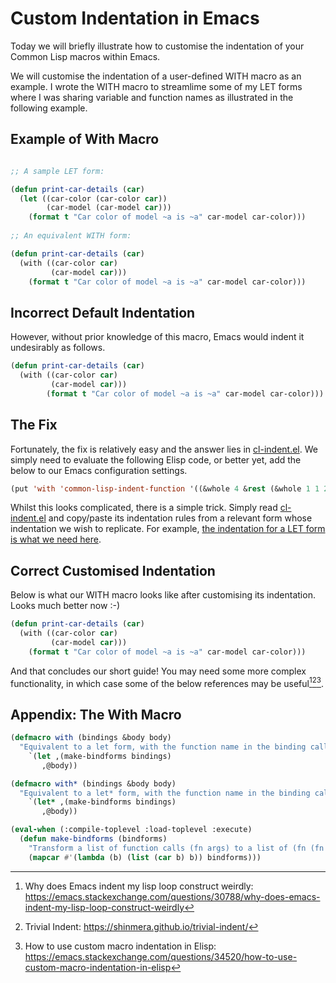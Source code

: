 # Custom Indentation in Emacs

Today we will briefly illustrate how to customise the indentation of your Common Lisp macros within Emacs.

We will customise the indentation of a user-defined WITH macro as an example. I wrote the WITH macro to streamlime some of my LET forms where I was sharing variable and function names as illustrated in the following example.

## Example of With Macro

```lisp

;; A sample LET form:

(defun print-car-details (car)
  (let ((car-color (car-color car))
        (car-model (car-model car)))
    (format t "Car color of model ~a is ~a" car-model car-color)))
    
;; An equivalent WITH form:

(defun print-car-details (car)
  (with ((car-color car)
         (car-model car)))
    (format t "Car color of model ~a is ~a" car-model car-color)))
```

## Incorrect Default Indentation

However, without prior knowledge of this macro, Emacs would indent it undesirably as follows.

```lisp
(defun print-car-details (car)
  (with ((car-color car)
         (car-model car)))
        (format t "Car color of model ~a is ~a" car-model car-color)))
```

## The Fix

Fortunately, the fix is relatively easy and the answer lies in [cl-indent.el](https://github.com/emacs-mirror/emacs/blob/master/lisp/emacs-lisp/cl-indent.el). We simply need to evaluate the following Elisp code, or better yet, add the below to our Emacs configuration settings.

```lisp
(put 'with 'common-lisp-indent-function '((&whole 4 &rest (&whole 1 1 2)) &body))
```

Whilst this looks complicated, there is a simple trick. Simply read [cl-indent.el](https://github.com/emacs-mirror/emacs/blob/master/lisp/emacs-lisp/cl-indent.el) and copy/paste its indentation rules from a relevant form whose indentation we wish to replicate. For example, [the indentation for a LET form is what we need here](https://github.com/emacs-mirror/emacs/blob/8d53c23f90aab6e527c61137ae43274c7a36eca7/lisp/emacs-lisp/cl-indent.el#L787).

## Correct Customised Indentation
Below is what our WITH macro looks like after customising its indentation. Looks much better now :-)

```lisp
(defun print-car-details (car)
  (with ((car-color car)
         (car-model car)))
    (format t "Car color of model ~a is ~a" car-model car-color)))
```

And that concludes our short guide! You may need some more complex functionality, in which case some of the below references may be useful[^1][^2][^3].

## Appendix: The With Macro
```lisp
(defmacro with (bindings &body body)
  "Equivalent to a let form, with the function name in the binding calls used also as the variable name."
    `(let ,(make-bindforms bindings)
       ,@body))

(defmacro with* (bindings &body body)
  "Equivalent to a let* form, with the function name in the binding calls used also as the variable name."
    `(let* ,(make-bindforms bindings)
       ,@body))

(eval-when (:compile-toplevel :load-toplevel :execute)          
  (defun make-bindforms (bindforms)
    "Transform a list of function calls (fn args) to a list of (fn (fn args))."
    (mapcar #'(lambda (b) (list (car b) b)) bindforms)))
```

[^1]: Why does Emacs indent my lisp loop construct weirdly: https://emacs.stackexchange.com/questions/30788/why-does-emacs-indent-my-lisp-loop-construct-weirdly
[^2]: Trivial Indent: https://shinmera.github.io/trivial-indent/
[^3]: How to use custom macro indentation in Elisp: https://emacs.stackexchange.com/questions/34520/how-to-use-custom-macro-indentation-in-elisp

